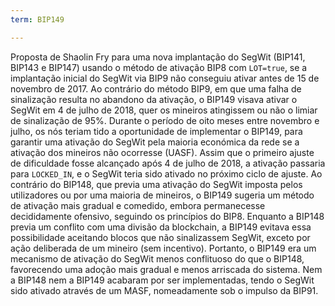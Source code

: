 ```yaml
---
term: BIP149

---
```

Proposta de Shaolin Fry para uma nova implantação do SegWit (BIP141, BIP143 e BIP147) usando o método de ativação BIP8 com `LOT=true`, se a implantação inicial do SegWit via BIP9 não conseguiu ativar antes de 15 de novembro de 2017. Ao contrário do método BIP9, em que uma falha de sinalização resulta no abandono da ativação, o BIP149 visava ativar o SegWit em 4 de julho de 2018, quer os mineiros atingissem ou não o limiar de sinalização de 95%. Durante o período de oito meses entre novembro e julho, os nós teriam tido a oportunidade de implementar o BIP149, para garantir uma ativação do SegWit pela maioria económica da rede se a ativação dos mineiros não ocorresse (UASF). Assim que o primeiro ajuste de dificuldade fosse alcançado após 4 de julho de 2018, a ativação passaria para `LOCKED_IN`, e o SegWit teria sido ativado no próximo ciclo de ajuste. Ao contrário do BIP148, que previa uma ativação do SegWit imposta pelos utilizadores ou por uma maioria de mineiros, o BIP149 sugeria um método de ativação mais gradual e comedido, embora permanecesse decididamente ofensivo, seguindo os princípios do BIP8. Enquanto a BIP148 previa um conflito com uma divisão da blockchain, a BIP149 evitava essa possibilidade aceitando blocos que não sinalizassem SegWit, exceto por ação deliberada de um mineiro (sem incentivo). Portanto, o BIP149 era um mecanismo de ativação do SegWit menos conflituoso do que o BIP148, favorecendo uma adoção mais gradual e menos arriscada do sistema. Nem a BIP148 nem a BIP149 acabaram por ser implementadas, tendo o SegWit sido ativado através de um MASF, nomeadamente sob o impulso da BIP91.